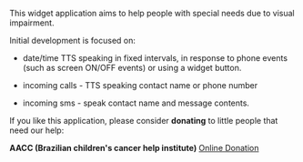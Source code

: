 This widget application aims to help people with special needs due to visual impairment.

Initial development is focused on:

- date/time TTS speaking in fixed intervals, in response to phone events (such as screen ON/OFF events) or using a widget button.

- incoming calls - TTS speaking contact name or phone number

- incoming sms - speak contact name and message contents.

If you like this application, please consider **donating** to little people that need our help:

**AACC (Brazilian children's cancer help institute)** [Online Donation](http://www.aacc.org.br/doacao/passo-um/)